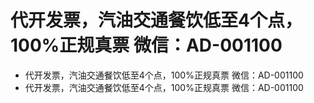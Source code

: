 # 代开发票，汽油交通餐饮低至4个点，100%正规真票 微信：AD-001100

* 代开发票，汽油交通餐饮低至4个点，100%正规真票 微信：AD-001100
* 代开发票，汽油交通餐饮低至4个点，100%正规真票 微信：AD-001100
